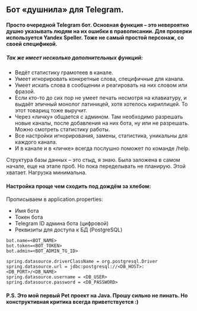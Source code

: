 ## Бот «душнила» для Telegram.

#### Просто очередной Telegram бот. Основная функция – это невероятно душно указывать людям на их ошибки в правописании. Для проверки используется Yandex Speller. Тоже не самый простой персонаж, со своей спецификой.

##### Так же имеет несколько дополнительных функций:   
* Ведёт статистику грамотеев в канале.  
* Умеет игнорировать конкретные слова, специфичные для канала.   
* Умеет искать слова в сообщении и реагировать на них словом или фразой.   
* Если кто-то до сих пор не умеет печать несмотря на клавиатуру, и выдаёт эпичный монолог латиницей, хотя хотелось кириллицей. То этот товарищ тоже выручит.     
* Через «личку» общается с админом. Там необходимо разрешать новые каналы, после добавления на них бота, ну или не разрешать. Можно смотреть статистику работы.   
* Все настройки игнорирования, замены, статистика, уникальны для каждого канала.  
* И в канале и в «личке» всегда послушно поможет по команде /help.   

Структура базы данных – это стыд, я знаю. Была заложена в самом начале, еще на этапе проб. Но пока переделывать не планирую. Этой хватает. Нагрузка минимальна.

#### Настройка проще чем сходить под дождём за хлебом:  
Прописываем в application.properties:  
* Имя бота  
* Токен бота  
* Telegram ID админа бота (цифровой)  
* Реквизиты для доступа к БД (PostgreSQL)

```
bot.name=<BOT_NAME>
bot.token=<BOT_TOKEN>
bot.admin=<BOT_ADMIN_TG_ID>

spring.datasource.driverClassName = org.postgresql.Driver
spring.datasource.url = jdbc:postgresql://<DB_HOST>:<DB_PORT>/<DB_NAME>
spring.datasource.username = <DB_USER>
spring.datasource.password = <DB_PASSWORD>
```

#### P.S. Это мой первый Pet проект на Java. Прошу сильно не пинать. Но конструктивная критика всегда приветствуется :)
